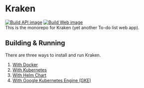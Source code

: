 # Kraken
[![Build API image](https://github.com/Derk-B/Kraken/actions/workflows/build-api-image.yaml/badge.svg)](https://github.com/Derk-B/Kraken/actions/workflows/build-api-image.yaml) [![Build Web image](https://github.com/Derk-B/Kraken/actions/workflows/build-web-image.yaml/badge.svg)](https://github.com/Derk-B/Kraken/actions/workflows/build-web-image.yaml)  
This is the monorepo for Kraken (yet another To-do list web app).  

## Building & Running
There are three ways to install and run Kraken.
1. [With Docker](docs/docker-installation.md)
2. [With Kubernetes](docs/k8s-installation.md)
3. [With Helm Chart](docs/helm-chart-installation.md)
4. [With Google Kubernetes Engine (GKE)](docs/gke-installation.md)
